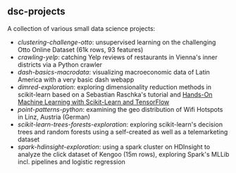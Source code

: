 ## dsc-projects

A collection of various small data science projects:

- *clustering-challenge-otto*: unsupervised learning on the challenging Otto Online Dataset (61k rows, 93 features)
- *crawling-yelp*: catching Yelp reviews of restaurants in Vienna's inner districts via a Python crawler
- *dash-basics-macrodata*: visualizing macroeconomic data of Latin America with a very basic dash webapp
- *dimred-exploration*: exploring dimensionality reduction methods in scikit-learn based on a Sebastian Raschka's tutorial and [Hands-On Machine Learning with Scikit-Learn and TensorFlow](http://shop.oreilly.com/product/0636920052289.do)
- *point-patterns-python*: examining the geo distribution of Wifi Hotspots in Linz, Austria (German)
- *scikit-learn-trees-forests-exploration*: exploring scikit-learn's decision trees and random forests using a self-created as well as a telemarketing dataset
- *spark-hdinsight-exploration*: using a spark cluster on HDInsight to analyze the click dataset of Kengoo (15m rows), exploring Spark's MLLib incl. pipelines and logistic regression 
